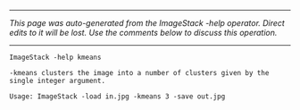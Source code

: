 
---

_This page was auto-generated from the ImageStack -help operator. Direct edits to it will be lost. Use the comments below to discuss this operation._

---

```
ImageStack -help kmeans

-kmeans clusters the image into a number of clusters given by the single integer argument.

Usage: ImageStack -load in.jpg -kmeans 3 -save out.jpg

```